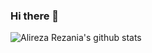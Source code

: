 ### Hi there 👋

<!--
**arnnis/arnnis** is a ✨ _special_ ✨ repository because its `README.md` (this file) appears on your GitHub profile.

Here are some ideas to get you started:

- 🔭 I’m currently working on ...
- 🌱 I’m currently learning ...
- 👯 I’m looking to collaborate on ...
- 🤔 I’m looking for help with ...
- 💬 Ask me about ...
- 📫 How to reach me: ...
- 😄 Pronouns: ...
- ⚡ Fun fact: ...
-->
![Alireza Rezania's github stats](https://github-readme-stats.vercel.app/api?username=arnnis&hide=issues,prs&show_icons=true&hide_title=true)
